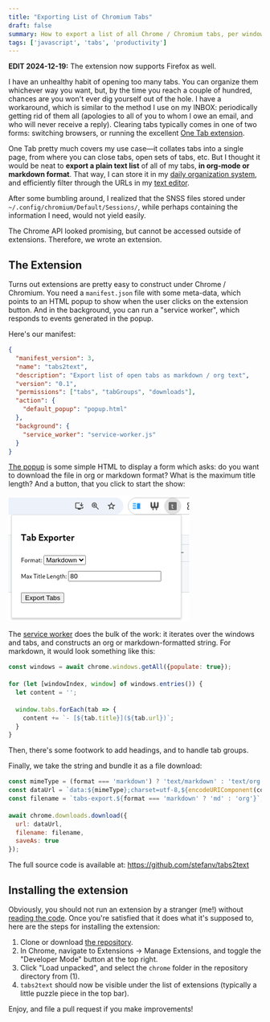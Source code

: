 ```yaml
---
title: "Exporting List of Chromium Tabs"
draft: false
summary: How to export a list of all Chrome / Chromium tabs, per window, per tab group.
tags: ['javascript', 'tabs', 'productivity']
---
```


**EDIT 2024-12-19:** The extension now supports Firefox as well.

I have an unhealthy habit of opening too many tabs.
You can organize them whichever way you want, but, by the time you reach a couple of hundred, chances are you won't ever dig yourself out of the hole.
I have a workaround, which is similar to the method I use on my INBOX: periodically getting rid of them all (apologies to all of you to whom I owe an email, and who will never receive a reply).
Clearing tabs typically comes in one of two forms: switching browsers, or running the excellent [One Tab extension](https://www.one-tab.com/).

One Tab pretty much covers my use case—it collates tabs into a single page, from where you can close tabs, open sets of tabs, etc.
But I thought it would be neat to **export a plain text list** of all of my tabs, **in org-mode or markdown format**.
That way, I can store it in my [daily organization system](https://orgmode.org/), and efficiently filter through the URLs in my [text editor](https://www.gnu.org/software/emacs/).

After some bumbling around, I realized that the SNSS files stored
under `~/.config/chromium/Default/Sessions/`, while perhaps containing
the information I need, would not yield easily.

The Chrome API looked promising, but cannot be accessed outside of
extensions. Therefore, we wrote an extension.

## The Extension

Turns out extensions are pretty easy to construct under Chrome / Chromium.
You need a `manifest.json` file with some meta-data, which points to an HTML popup to show when the user clicks on the extension button.
And in the background, you can run a "service worker", which responds to events generated in the popup.

Here's our manifest:

```json
{
  "manifest_version": 3,
  "name": "tabs2text",
  "description": "Export list of open tabs as markdown / org text",
  "version": "0.1",
  "permissions": ["tabs", "tabGroups", "downloads"],
  "action": {
    "default_popup": "popup.html"
  },
  "background": {
    "service_worker": "service-worker.js"
  }
}
```

[The popup](https://github.com/stefanv/tabs2text/blob/main/popup.html) is some simple HTML to display a form which asks: do you want to download the file in org or markdown format?
What is the maximum title length?
And a button, that you click to start the show:

![Screenshot of tabs2text in action](tabs2text.png)

The [service worker](https://github.com/stefanv/tabs2text/blob/main/service-worker.js) does the bulk of the work: it iterates over the windows and tabs, and constructs an org or markdown-formatted string.
For markdown, it would look something like this:

```js
const windows = await chrome.windows.getAll({populate: true});

for (let [windowIndex, window] of windows.entries()) {
  let content = '';

  window.tabs.forEach(tab => {
    content += `- [${tab.title}](${tab.url})`;
  }
}
```

Then, there's some footwork to add headings, and to handle tab groups.

Finally, we take the string and bundle it as a file download:

```js
const mimeType = (format === 'markdown') ? 'text/markdown' : 'text/org';
const dataUrl = `data:${mimeType};charset=utf-8,${encodeURIComponent(content)}`;
const filename = `tabs-export.${format === 'markdown' ? 'md' : 'org'}`;

await chrome.downloads.download({
  url: dataUrl,
  filename: filename,
  saveAs: true
});
```

The full source code is available at: https://github.com/stefanv/tabs2text

## Installing the extension

Obviously, you should not run an extension by a stranger (me!) without [reading the code](https://github.com/stefanv/tabs2text).
Once you're satisfied that it does what it's supposed to, here are the steps for installing the extension:

1. Clone or download [the repository](https://github.com/stefanv/tabs2text).
2. In Chrome, navigate to Extensions -> Manage Extensions, and toggle the "Developer Mode" button at the top right.
3. Click "Load unpacked", and select the `chrome` folder in the repository directory from (1).
4. `tabs2text` should now be visible under the list of extensions (typically a little puzzle piece in the top bar).

Enjoy, and file a pull request if you make improvements!
